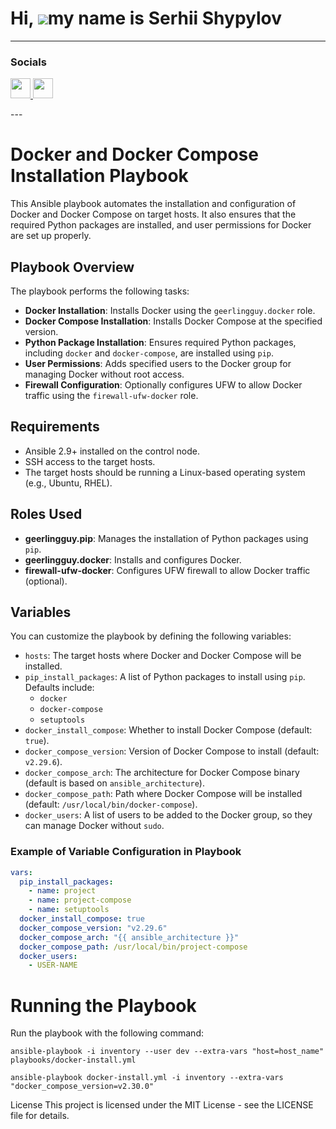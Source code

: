 Hi, ![](https://user-images.githubusercontent.com/18350557/176309783-0785949b-9127-417c-8b55-ab5a4333674e.gif)my name is Serhii Shypylov
=========================================================================================================================================

-------------------------------

### Socials

<p align="left"> <a href="https://github.com/Shipssv83" target="_blank" rel="noreferrer"> <picture> <source media="(prefers-color-scheme: dark)" srcset="https://raw.githubusercontent.com/danielcranney/readme-generator/main/public/icons/socials/github-dark.svg" /> <source media="(prefers-color-scheme: light)" srcset="https://raw.githubusercontent.com/danielcranney/readme-generator/main/public/icons/socials/github.svg" /> <img src="https://raw.githubusercontent.com/danielcranney/readme-generator/main/public/icons/socials/github.svg" width="32" height="32" /> </picture> </a> <a href="https://www.linkedin.com/in/sergey-shipilov-7262a31b4/" target="_blank" rel="noreferrer"> <picture> <source media="(prefers-color-scheme: dark)" srcset="https://raw.githubusercontent.com/danielcranney/readme-generator/main/public/icons/socials/linkedin-dark.svg" /> <source media="(prefers-color-scheme: light)" srcset="https://raw.githubusercontent.com/danielcranney/readme-generator/main/public/icons/socials/linkedin.svg" /> <img src="https://raw.githubusercontent.com/danielcranney/readme-generator/main/public/icons/socials/linkedin.svg" width="32" height="32" /> </picture> </a></p>
---

# Docker and Docker Compose Installation Playbook

This Ansible playbook automates the installation and configuration of Docker and Docker Compose on target hosts. It also ensures that the required Python packages are installed, and user permissions for Docker are set up properly.

## Playbook Overview

The playbook performs the following tasks:

- **Docker Installation**: Installs Docker using the `geerlingguy.docker` role.
- **Docker Compose Installation**: Installs Docker Compose at the specified version.
- **Python Package Installation**: Ensures required Python packages, including `docker` and `docker-compose`, are installed using `pip`.
- **User Permissions**: Adds specified users to the Docker group for managing Docker without root access.
- **Firewall Configuration**: Optionally configures UFW to allow Docker traffic using the `firewall-ufw-docker` role.

## Requirements

- Ansible 2.9+ installed on the control node.
- SSH access to the target hosts.
- The target hosts should be running a Linux-based operating system (e.g., Ubuntu, RHEL).

## Roles Used

- **geerlingguy.pip**: Manages the installation of Python packages using `pip`.
- **geerlingguy.docker**: Installs and configures Docker.
- **firewall-ufw-docker**: Configures UFW firewall to allow Docker traffic (optional).

## Variables

You can customize the playbook by defining the following variables:

- `hosts`: The target hosts where Docker and Docker Compose will be installed.
- `pip_install_packages`: A list of Python packages to install using `pip`. Defaults include:
  - `docker`
  - `docker-compose`
  - `setuptools`
- `docker_install_compose`: Whether to install Docker Compose (default: `true`).
- `docker_compose_version`: Version of Docker Compose to install (default: `v2.29.6`).
- `docker_compose_arch`: The architecture for Docker Compose binary (default is based on `ansible_architecture`).
- `docker_compose_path`: Path where Docker Compose will be installed (default: `/usr/local/bin/docker-compose`).
- `docker_users`: A list of users to be added to the Docker group, so they can manage Docker without `sudo`.

### Example of Variable Configuration in Playbook

```yaml
vars:
  pip_install_packages:
    - name: project
    - name: project-compose
    - name: setuptools
  docker_install_compose: true
  docker_compose_version: "v2.29.6"
  docker_compose_arch: "{{ ansible_architecture }}"
  docker_compose_path: /usr/local/bin/project-compose
  docker_users:
    - USER-NAME
```

# Running the Playbook
Run the playbook with the following command:

```
ansible-playbook -i inventory --user dev --extra-vars "host=host_name" playbooks/docker-install.yml
```

```
ansible-playbook docker-install.yml -i inventory --extra-vars "docker_compose_version=v2.30.0"
```


License
This project is licensed under the MIT License - see the LICENSE file for details.
